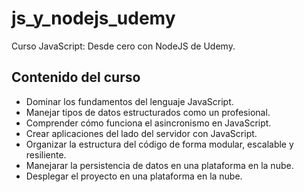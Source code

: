 # js_y_nodejs_udemy

Curso JavaScript: Desde cero con NodeJS de Udemy.

## Contenido del curso

- Dominar los fundamentos del lenguaje JavaScript.
- Manejar tipos de datos estructurados como un profesional.
- Comprender cómo funciona el asincronismo en JavaScript.
- Crear aplicaciones del lado del servidor con JavaScript.
- Organizar la estructura del código de forma modular, escalable y resiliente.
- Manejarar la persistencia de datos en una plataforma en la nube.
- Desplegar el proyecto en una plataforma en la nube.
